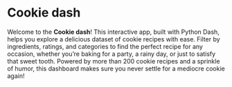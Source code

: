 # Cookie dash
Welcome to the **Cookie dash**! This interactive app, built with Python Dash, helps you explore a delicious dataset of cookie recipes with ease. Filter by ingredients, ratings, and categories to find the perfect recipe for any occasion, whether you’re baking for a party, a rainy day, or just to satisfy that sweet tooth. Powered by more than 200 cookie recipes and a sprinkle of humor, this dashboard makes sure you never settle for a mediocre cookie again!